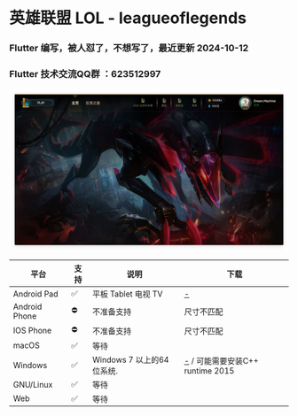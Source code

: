 # 英雄联盟 LOL - leagueoflegends

### Flutter 编写，被人怼了，不想写了，最近更新 2024-10-12


### Flutter 技术交流QQ群 ：623512997

<img src="https://raw.githubusercontent.com/944095635/leagueoflegends-flutter/master/images/LOL.png" width='600'>

| 平台 | 支持 | 说明 | 下载 |
| -------- | ----- | ----- | ---- |
| Android Pad    | ✅    | 平板 Tablet 电视 TV  | [-](https://github.com/) |
| Android Phone    | ⛔    | 不准备支持 | 尺寸不匹配 |
| IOS Phone      | ⛔    | 不准备支持 | 尺寸不匹配 |
| macOS       | ✅    | 等待         |  |
| Windows     | ✅    | Windows 7 以上的64位系统. | [-](https://github.com/) / 可能需要安装C++ runtime 2015|
| GNU/Linux   | ✅    | 等待   |   |
| Web         | ✅    | 等待    |  |
